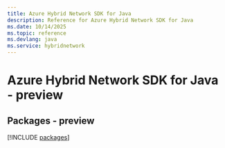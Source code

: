 ```yaml
---
title: Azure Hybrid Network SDK for Java
description: Reference for Azure Hybrid Network SDK for Java
ms.date: 10/14/2025
ms.topic: reference
ms.devlang: java
ms.service: hybridnetwork
---
```

# Azure Hybrid Network SDK for Java - preview
## Packages - preview
[!INCLUDE [packages](hybrid-network-index.md)]